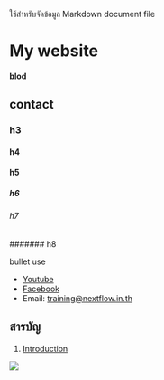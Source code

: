 ใช้สำหรับจัดข้อมูล Markdown  document file

# My website

**blod**

## contact

### h3
#### h4
#### h5
##### h6
###### h7
####### h8

bullet use []()
- [Youtube](https://www.youtube.com/teerasej)
- [Facebook](https://www.facebook.com/teerasej) 
- Email: [training@nextflow.in.th](mailto:training@nextflow.in.th)

## สารบัญ

1. [Introduction](page1.md)

![ ][def]

[def]: https://png.pngtree.com/png-clipart/20240903/original/pngtree-computer-screen-with-fantasy-design-3d-illustration-vintage-style-png-image_15920509.png
